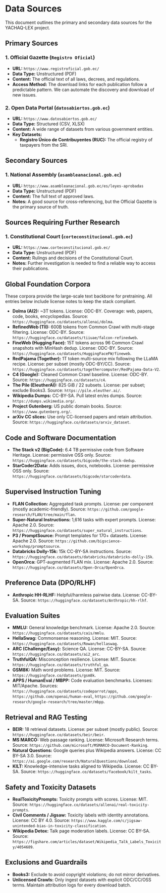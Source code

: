 # Data Sources

This document outlines the primary and secondary data sources for the YACHAQ-LEX project.

## Primary Sources

### 1. Official Gazette (`Registro Oficial`)

- **URL:** `https://www.registroficial.gob.ec/`
- **Data Type:** Unstructured (PDF)
- **Content:** The official text of all laws, decrees, and regulations.
- **Access Method:** The download links for each publication follow a predictable pattern. We can automate the discovery and download of new issues.

### 2. Open Data Portal (`datosabiertos.gob.ec`)

- **URL:** `https://www.datosabiertos.gob.ec/`
- **Data Type:** Structured (CSV, XLSX)
- **Content:** A wide range of datasets from various government entities.
- **Key Datasets:**
    - **Registro Único de Contribuyentes (RUC):** The official registry of taxpayers from the SRI.

## Secondary Sources

### 1. National Assembly (`asambleanacional.gob.ec`)

- **URL:** `https://www.asambleanacional.gob.ec/es/leyes-aprobadas`
- **Data Type:** Unstructured (PDF)
- **Content:** The full text of approved laws.
- **Notes:** A good source for cross-referencing, but the Official Gazette is the primary source of truth.

## Sources Requiring Further Research

### 1. Constitutional Court (`corteconstitucional.gob.ec`)

- **URL:** `https://www.corteconstitucional.gob.ec/`
- **Data Type:** Unstructured (PDF)
- **Content:** Rulings and decisions of the Constitutional Court.
- **Notes:** Further investigation is needed to find a reliable way to access their publications.

## Global Foundation Corpora

These corpora provide the large-scale text backbone for pretraining. All entries below include license notes to keep the stack compliant.

- **Dolma (AI2):** ~3T tokens. License: ODC-BY. Coverage: web, papers, code, books, encyclopedias. Source: `https://huggingface.co/datasets/allenai/dolma`.
- **RefinedWeb (TII):** 600B tokens from Common Crawl with multi-stage filtering. License: ODC-BY. Source: `https://huggingface.co/datasets/tiiuae/falcon-refinedweb`.
- **FineWeb (Hugging Face):** 15T tokens across 96 Common Crawl snapshots with MinHash dedup. License: ODC-BY. Source: `https://huggingface.co/datasets/HuggingFaceFW/fineweb`.
- **RedPajama (Together):** 1T token multi-source mix following the LLaMA recipe. License: per subset (mostly ODC-BY/CC). Source: `https://huggingface.co/datasets/togethercomputer/RedPajama-Data-V2`.
- **C4 (Google):** Cleaned Common Crawl baseline. License: ODC-BY. Source: `https://huggingface.co/datasets/c4`.
- **The Pile (EleutherAI):** 825 GiB / 22 subsets. License: per subset; exclude Books3. Source: `https://pile.eleuther.ai/`.
- **Wikipedia Dumps:** CC-BY-SA. Pull latest en/es dumps. Source: `https://dumps.wikimedia.org/`.
- **Project Gutenberg:** US public domain books. Source: `https://www.gutenberg.org/`.
- **arXiv CC slices:** Use only CC-licensed papers and retain attribution. Source: `https://huggingface.co/datasets/arxiv_dataset`.

## Code and Software Documentation

- **The Stack v2 (BigCode):** 6.4 TB permissive code from Software Heritage. License: permissive OSS only. Source: `https://huggingface.co/datasets/bigcode/the-stack-dedup`.
- **StarCoder2Data:** Adds issues, docs, notebooks. License: permissive OSS only. Source: `https://huggingface.co/datasets/bigcode/starcoderdata`.

## Supervised Instruction Tuning

- **FLAN Collection:** Aggregated task prompts. License: per component (mostly academic-friendly). Source: `https://github.com/google-research/FLAN/tree/main/flan`.
- **Super-Natural Instructions:** 1,616 tasks with expert prompts. License: Apache 2.0. Source: `https://huggingface.co/datasets/super_natural_instructions`.
- **P3 / PromptSource:** Prompt templates for 170+ datasets. License: Apache 2.0. Source: `https://github.com/bigscience-workshop/promptsource`.
- **Databricks Dolly-15k:** 15k CC-BY-SA instructions. Source: `https://huggingface.co/datasets/databricks/databricks-dolly-15k`.
- **OpenOrca:** GPT-augmented FLAN mix. License: Apache 2.0. Source: `https://huggingface.co/datasets/Open-Orca/OpenOrca`.

## Preference Data (DPO/RLHF)

- **Anthropic HH-RLHF:** Helpful/harmless pairwise data. License: CC-BY-SA. Source: `https://huggingface.co/datasets/Anthropic/hh-rlhf`.

## Evaluation Suites

- **MMLU:** General knowledge benchmark. License: Apache 2.0. Source: `https://huggingface.co/datasets/cais/mmlu`.
- **HellaSwag:** Commonsense reasoning. License: MIT. Source: `https://huggingface.co/datasets/Rowan/hellaswag`.
- **ARC (Challenge/Easy):** Science QA. License: CC-BY-SA. Source: `https://huggingface.co/datasets/ai2_arc`.
- **TruthfulQA:** Misconception resilience. License: MIT. Source: `https://huggingface.co/datasets/truthful_qa`.
- **GSM8K:** Math word problems. License: MIT. Source: `https://huggingface.co/datasets/gsm8k`.
- **APPS / HumanEval / MBPP:** Code evaluation benchmarks. Licenses: MIT/Apache. Sources: `https://huggingface.co/datasets/codeparrot/apps`, `https://github.com/openai/human-eval`, `https://github.com/google-research/google-research/tree/master/mbpp`.

## Retrieval and RAG Testing

- **BEIR:** 18 retrieval datasets. License: per subset (mostly public). Source: `https://huggingface.co/datasets/beir/beir`.
- **MS MARCO:** Web passage ranking. License: Microsoft Research terms. Source: `https://github.com/microsoft/MSMARCO-Document-Ranking`.
- **Natural Questions:** Google queries plus Wikipedia answers. License: CC BY-SA 3.0. Source: `https://ai.google.com/research/NaturalQuestions/download`.
- **KILT:** Knowledge-intensive tasks aligned to Wikipedia. License: CC BY-SA. Source: `https://huggingface.co/datasets/facebook/kilt_tasks`.

## Safety and Toxicity Datasets

- **RealToxicityPrompts:** Toxicity prompts with scores. License: MIT. Source: `https://huggingface.co/datasets/allenai/real-toxicity-prompts`.
- **Civil Comments / Jigsaw:** Toxicity labels with identity annotations. License: CC BY 4.0. Source: `https://www.kaggle.com/c/jigsaw-unintended-bias-in-toxicity-classification`.
- **Wikipedia Detox:** Talk page moderation labels. License: CC BY-SA. Source: `https://figshare.com/articles/dataset/Wikipedia_Talk_Labels_Toxicity/4054689`.

## Exclusions and Guardrails

- **Books3:** Exclude to avoid copyright violations; do not mirror derivatives.
- **Unlicensed Crawls:** Only ingest datasets with explicit ODC/CC/OSS terms. Maintain attribution logs for every download batch.
